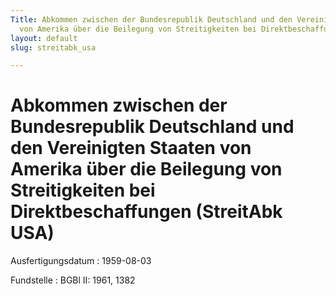 ```yaml
---
Title: Abkommen zwischen der Bundesrepublik Deutschland und den Vereinigten Staaten
  von Amerika über die Beilegung von Streitigkeiten bei Direktbeschaffungen
layout: default
slug: streitabk_usa

---
```


# Abkommen zwischen der Bundesrepublik Deutschland und den Vereinigten Staaten von Amerika über die Beilegung von Streitigkeiten bei Direktbeschaffungen (StreitAbk USA)

Ausfertigungsdatum
:   1959-08-03

Fundstelle
:   BGBl II: 1961, 1382

